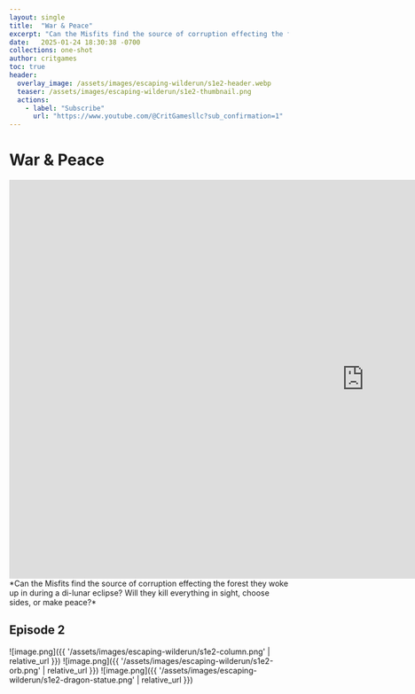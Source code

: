 ```yaml
---
layout: single
title:  "War & Peace"
excerpt: "Can the Misfits find the source of corruption effecting the forest they woke up in during a di-lunar eclipse? Will they kill everything in sight, choose sides, or make peace?"
date:   2025-01-24 18:30:38 -0700
collections: one-shot
author: critgames
toc: true
header:
  overlay_image: /assets/images/escaping-wilderun/s1e2-header.webp
  teaser: /assets/images/escaping-wilderun/s1e2-thumbnail.png
  actions:
    - label: "Subscribe"
      url: "https://www.youtube.com/@CritGamesllc?sub_confirmation=1"
---
```


# War & Peace
<iframe width="1280" height="720" src="https://www.youtube.com/embed/zm22v5Y3KsU?si=y4Yak_luhpcFEDjk&amp;start=317" title="YouTube video player" frameborder="0" allow="accelerometer; autoplay; clipboard-write; encrypted-media; gyroscope; picture-in-picture; web-share" referrerpolicy="strict-origin-when-cross-origin" allowfullscreen></iframe>
*Can the Misfits find the source of corruption effecting the forest they woke up in during a di-lunar eclipse? Will they kill everything in sight, choose sides, or make peace?*

## Episode 2

![image.png]({{ '/assets/images/escaping-wilderun/s1e2-column.png' | relative_url }})
![image.png]({{ '/assets/images/escaping-wilderun/s1e2-orb.png' | relative_url }})
![image.png]({{ '/assets/images/escaping-wilderun/s1e2-dragon-statue.png' | relative_url }})